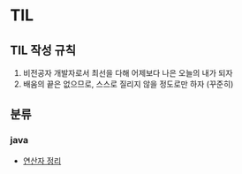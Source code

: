 # TIL
## TIL 작성 규칙
1. 비전공자 개발자로서 최선을 다해 어제보다 나은 오늘의 내가 되자
2. 배움의 끝은 없으므로, 스스로 질리지 않을 정도로만 하자 (꾸준히)

## 분류
### java

* [연산자 정리](./Operator.md)
